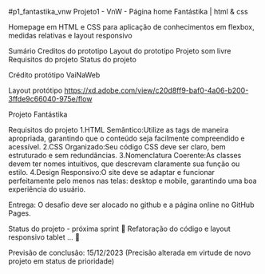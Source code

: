 
#p1_fantastika_vnw
Projeto1 - VnW - Página home Fantástika | html &amp; css

Homepage em HTML e CSS para aplicação de conhecimentos em flexbox, medidas relativas e layout responsivo

Sumário
Creditos do prototipo
Layout do prototipo
Projeto som livre
Requisitos do projeto
Status do projeto

Crédito protótipo
VaiNaWeb


Layout protótipo
https://xd.adobe.com/view/c20d8ff9-baf0-4a06-b200-3ffde9c66040-975e/flow

Projeto Fantástika


Requisitos do projeto
1.HTML Semântico:Utilize as tags de maneira apropriada, garantindo que o conteúdo seja facilmente compreendido e acessível.
2.CSS Organizado:Seu código CSS deve ser claro, bem estruturado e sem redundâncias.
3.Nomenclatura Coerente:As classes devem ter nomes intuitivos, que descrevam claramente sua função ou estilo.
4.Design Responsivo:O site deve se adaptar e funcionar perfeitamente pelo menos nas telas: desktop e mobile, garantindo uma boa experiência do usuário.

Entrega: O desafio deve ser alocado no github e a página online no GitHub Pages.

Status do projeto - próxima sprint
🚧 Refatoração do código e layout responsivo tablet ... 🚧

Previsão de conclusão: 15/12/2023 (Precisão alterada em virtude de novo projeto em status de prioridade)
